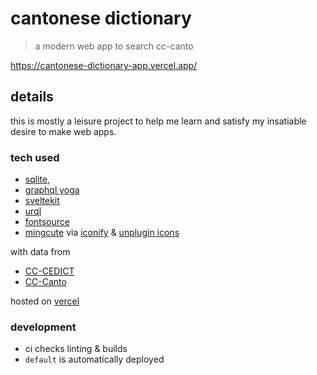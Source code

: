 # cantonese dictionary

> a modern web app to search cc-canto

https://cantonese-dictionary-app.vercel.app/

## details

this is mostly a leisure project to help me learn and satisfy my insatiable desire to make web apps.

### tech used

- [sqlite](https://www.sqlite.org/index.html),
- [graphql yoga](https://github.com/dotansimha/graphql-yoga)
- [sveltekit](https://github.com/sveltejs/kit)
- [urql](https://github.com/urql-graphql/urql)
- [fontsource](https://github.com/fontsource/fontsource)
- [mingcute](https://github.com/Richard9394/MingCute) via [iconify](https://iconify.design/) & [unplugin icons](https://github.com/antfu/unplugin-icons)

with data from

- [CC-CEDICT](https://cc-cedict.org/wiki/)
- [CC-Canto](https://cantonese.org/)

hosted on [vercel](https://vercel.com/)

### development

- ci checks linting & builds
- `default` is automatically deployed
